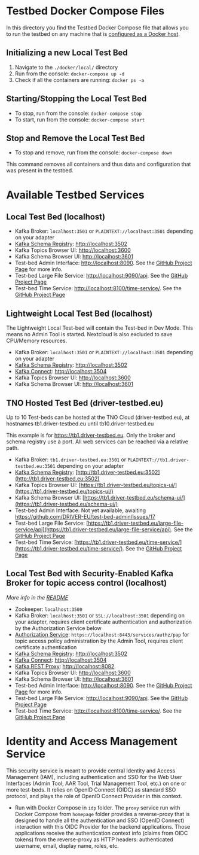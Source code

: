 # Testbed Docker Compose Files

In this directory you find the Testbed Docker Compose file that allows you to run the testbed on any machine that is [configured as a Docker host](https://docs.docker.com/engine/installation/).

## Initializing a new Local Test Bed

1. Navigate to the `./docker/local/` directory
2. Run from the console: `docker-compose up -d`
3. Check if all the containers are running: `docker ps -a`

## Starting/Stopping the Local Test Bed

* To stop, run from the console: `docker-compose stop`
* To start, run from the console: `docker-compose start`

##  Stop and Remove the Local Test Bed

* To stop and remove, run from the console: `docker-compose down`

This command removes all containers and thus data and configuration that was present in the testbed.

# Available Testbed Services

## Local Test Bed (localhost)

* Kafka Broker: `localhost:3501` or `PLAINTEXT://localhost:3501` depending on your adapter
* [Kafka Schema Registry](https://docs.confluent.io/current/schema-registry/docs/index.html): [http://localhost:3502](http://localhost:3502)
* Kafka Topics Browser UI: [http://localhost:3600](http://localhost:3600)
* Kafka Schema Browser UI: [http://localhost:3601](http://localhost:3601)
* Test-bed Admin Interface: [http://localhost:8090](http://localhost:8090). See the [GitHub Project Page](https://github.com/DRIVER-EU/test-bed-admin) for more info.
* Test-bed Large File Service: [http://localhost:9090/api](http://localhost:9090/api). See the [GitHub Project Page](https://github.com/DRIVER-EU/large-file-service)
* Test-bed Time Service: [http://localhost:8100/time-service/](http://localhost:8100/time-service/). See the [GitHub Project Page](https://github.com/DRIVER-EU/test-bed-time-service)

## Lightweight Local Test Bed (localhost)

The Lightweight Local Test-bed will contain the Test-bed in Dev Mode. This means no Admin Tool is started. Nextcloud is also excluded to save CPU/Memory resources.

* Kafka Broker: `localhost:3501` or `PLAINTEXT://localhost:3501` depending on your adapter
* [Kafka Schema Registry](https://docs.confluent.io/current/schema-registry/docs/index.html): [http://localhost:3502](http://localhost:3502)
* [Kafka Connect](https://docs.confluent.io/current/connect/index.html): [http://localhost:3504](http://localhost:3504)
* Kafka Topics Browser UI: [http://localhost:3600](http://localhost:3600)
* Kafka Schema Browser UI: [http://localhost:3601](http://localhost:3601)

## TNO Hosted Test Bed (driver-testbed.eu)

Up to 10 Test-beds can be hosted at the TNO Cloud (driver-testbed.eu), at hostnames tb1.driver-testbed.eu until tb10.driver-testbed.eu

This example is for https://tb1.driver-testbed.eu. Only the broker and schema registry use a port. All web services can be reached via a relative path.

* Kafka Broker: `tb1.driver-testbed.eu:3501` or `PLAINTEXT://tb1.driver-testbed.eu:3501` depending on your adapter
* [Kafka Schema Registry](https://docs.confluent.io/current/schema-registry/docs/index.html): [http://tb1.driver-testbed.eu:3502](http://tb1.driver-testbed.eu:3502)
* Kafka Topics Browser UI: [https://tb1.driver-testbed.eu/topics-ui/](https://tb1.driver-testbed.eu/topics-ui/)
* Kafka Schema Browser UI: [https://tb1.driver-testbed.eu/schema-ui/](https://tb1.driver-testbed.eu/schema-ui/)
* Test-bed Admin Interface: Not yet available, awaiting https://github.com/DRIVER-EU/test-bed-admin/issues/17
* Test-bed Large File Service: [https://tb1.driver-testbed.eu/large-file-service/api](https://tb1.driver-testbed.eu/large-file-service/api). See the [GitHub Project Page](https://github.com/DRIVER-EU/large-file-service/)
* Test-bed Time Service: [https://tb1.driver-testbed.eu/time-service/](https://tb1.driver-testbed.eu/time-service/). See the [GitHub Project Page](https://github.com/DRIVER-EU/test-bed-time-service)

## Local Test Bed with Security-Enabled Kafka Broker for topic access control (localhost)
*More info in the [README](local+security/README.md)*
* Zookeeper: `localhost:3500`
* Kafka Broker: `localhost:3501` or `SSL://localhost:3501` depending on your adapter, requires client certificate authentication and authorization by the Authorization Service below
* [Authorization Service](https://github.com/DRIVER-EU/test-bed-security-authorization-service):  `https://localhost:8443/services/authz/pap` for topic access policy administration by the Admin Tool, requires client certificate authentication
* [Kafka Schema Registry](https://docs.confluent.io/current/schema-registry/docs/index.html): [http://localhost:3502](http://localhost:3502)
* [Kafka Connect](https://docs.confluent.io/current/connect/index.html): [http://localhost:3504](http://localhost:3504)
* [Kafka REST Proxy](https://docs.confluent.io/current/kafka-rest/docs/index.html): [http://localhost:8082](http://localhost:8082).
* Kafka Topics Browser UI: [http://localhost:3600](http://localhost:3600)
* Kafka Schema Browser UI: [http://localhost:3601](http://localhost:3601)
* Test-bed Admin Interface: [http://localhost:8090](http://localhost:8090). See the [GitHub Project Page](https://github.com/DRIVER-EU/test-bed-admin) for more info.
* Test-bed Large File Service: [http://localhost:9090/api](http://localhost:9090/api). See the [GitHub Project Page](https://github.com/DRIVER-EU/large-file-service)
* Test-bed Time Service: [http://localhost:8100/time-service/](http://localhost:8100/time-service/). See the [GitHub Project Page](https://github.com/DRIVER-EU/test-bed-time-service)

# Identity and Access Management Service
This security service is meant to provide central Identity and Access Management (IAM), including authentication and SSO for the Web User Interfaces (Admin Tool, AAR Tool, Trial Management Tool, etc.)  on one or more test-beds. It relies on OpenID Connect (OIDC) as standard SSO protocol, and plays the role of OpenID Connect Provider in this context. 
* Run with Docker Compose in `idp` folder.
The `proxy` service run with Docker Compose from `homepage` folder provides a reverse-proxy that is designed to handle all the authentication and SSO (OpenID Connect) interaction with this OIDC Provider for the backend applications. Those applications receive the authentication context info (claims from OIDC tokens) from the reverse-proxy as HTTP headers: authenticated username, email, display name, roles, etc. 

